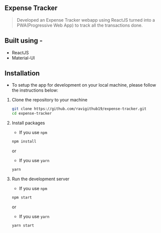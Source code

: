 ## Expense Tracker

> Developed an Expense Tracker webapp using ReactJS turned into a PWA(Progressive Web App) to track all the transactions done.

## Built using -
* ReactJS
* Material-UI

## Installation

- To setup the app for development on your local machine, please follow the instructions below:

1. Clone the repository to your machine

   ```bash
   git clone https://github.com/ravigithub19/expense-tracker.git
   cd expense-tracker
   ```

2. Install packages

   - If you use `npm`

   ```bash
   npm install
   ```

   or

   - If you use `yarn`

   ```bash
   yarn
   ```

3. Run the development server

   - If you use `npm`

   ```bash
   npm start
   ```

   or

   - If you use `yarn`

   ```bash
   yarn start
   ```
  
